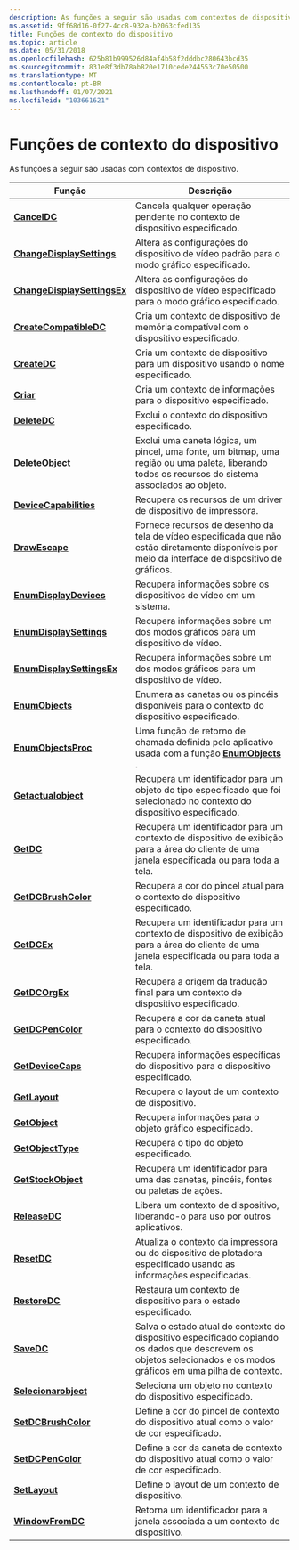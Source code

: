 ```yaml
---
description: As funções a seguir são usadas com contextos de dispositivo.
ms.assetid: 9ff68d16-0f27-4cc8-932a-b2063cfed135
title: Funções de contexto do dispositivo
ms.topic: article
ms.date: 05/31/2018
ms.openlocfilehash: 625b81b999526d84af4b58f2dddbc280643bcd35
ms.sourcegitcommit: 831e8f3db78ab820e1710cede244553c70e50500
ms.translationtype: MT
ms.contentlocale: pt-BR
ms.lasthandoff: 01/07/2021
ms.locfileid: "103661621"
---
```

# <a name="device-context-functions"></a>Funções de contexto do dispositivo

As funções a seguir são usadas com contextos de dispositivo.



| Função                                                   | Descrição                                                                                                                               |
|------------------------------------------------------------|-------------------------------------------------------------------------------------------------------------------------------------------|
| [**CancelDC**](/windows/desktop/api/Wingdi/nf-wingdi-canceldc)                               | Cancela qualquer operação pendente no contexto de dispositivo especificado.                                                                            |
| [**ChangeDisplaySettings**](/windows/desktop/api/Winuser/nf-winuser-changedisplaysettingsa)     | Altera as configurações do dispositivo de vídeo padrão para o modo gráfico especificado.                                                        |
| [**ChangeDisplaySettingsEx**](/windows/desktop/api/Winuser/nf-winuser-changedisplaysettingsexa) | Altera as configurações do dispositivo de vídeo especificado para o modo gráfico especificado.                                                      |
| [**CreateCompatibleDC**](/windows/desktop/api/Wingdi/nf-wingdi-createcompatibledc)           | Cria um contexto de dispositivo de memória compatível com o dispositivo especificado.                                                                     |
| [**CreateDC**](/windows/desktop/api/Wingdi/nf-wingdi-createdca)                               | Cria um contexto de dispositivo para um dispositivo usando o nome especificado.                                                                           |
| [**Criar**](/windows/desktop/api/Wingdi/nf-wingdi-createica)                               | Cria um contexto de informações para o dispositivo especificado.                                                                                  |
| [**DeleteDC**](/windows/desktop/api/Wingdi/nf-wingdi-deletedc)                               | Exclui o contexto do dispositivo especificado.                                                                                                     |
| [**DeleteObject**](/windows/desktop/api/Wingdi/nf-wingdi-deleteobject)                       | Exclui uma caneta lógica, um pincel, uma fonte, um bitmap, uma região ou uma paleta, liberando todos os recursos do sistema associados ao objeto.                  |
| [**DeviceCapabilities**](/windows/win32/api/wingdi/nf-wingdi-devicecapabilitiesa)           | Recupera os recursos de um driver de dispositivo de impressora.                                                                                    |
| [**DrawEscape**](/windows/desktop/api/Wingdi/nf-wingdi-drawescape)                           | Fornece recursos de desenho da tela de vídeo especificada que não estão diretamente disponíveis por meio da interface de dispositivo de gráficos.       |
| [**EnumDisplayDevices**](/windows/desktop/api/Winuser/nf-winuser-enumdisplaydevicesa)           | Recupera informações sobre os dispositivos de vídeo em um sistema.                                                                              |
| [**EnumDisplaySettings**](/windows/desktop/api/Winuser/nf-winuser-enumdisplaysettingsa)         | Recupera informações sobre um dos modos gráficos para um dispositivo de vídeo.                                                               |
| [**EnumDisplaySettingsEx**](/windows/desktop/api/Winuser/nf-winuser-enumdisplaysettingsexa)     | Recupera informações sobre um dos modos gráficos para um dispositivo de vídeo.                                                               |
| [**EnumObjects**](/windows/desktop/api/Wingdi/nf-wingdi-enumobjects)                         | Enumera as canetas ou os pincéis disponíveis para o contexto do dispositivo especificado.                                                                |
| [**EnumObjectsProc**](/windows/win32/api/wingdi/nc-wingdi-gobjenumproc)                 | Uma função de retorno de chamada definida pelo aplicativo usada com a função [**EnumObjects**](/windows/desktop/api/Wingdi/nf-wingdi-enumobjects) .                                       |
| [**Getactualobject**](/windows/desktop/api/Wingdi/nf-wingdi-getcurrentobject)               | Recupera um identificador para um objeto do tipo especificado que foi selecionado no contexto do dispositivo especificado.                           |
| [**GetDC**](/windows/desktop/api/Winuser/nf-winuser-getdc)                                     | Recupera um identificador para um contexto de dispositivo de exibição para a área do cliente de uma janela especificada ou para toda a tela.                        |
| [**GetDCBrushColor**](/windows/desktop/api/WinGdi/nf-wingdi-getdcbrushcolor)                 | Recupera a cor do pincel atual para o contexto do dispositivo especificado.                                                                       |
| [**GetDCEx**](/windows/desktop/api/Winuser/nf-winuser-getdcex)                                 | Recupera um identificador para um contexto de dispositivo de exibição para a área do cliente de uma janela especificada ou para toda a tela.                        |
| [**GetDCOrgEx**](/windows/desktop/api/Wingdi/nf-wingdi-getdcorgex)                           | Recupera a origem da tradução final para um contexto de dispositivo especificado.                                                                    |
| [**GetDCPenColor**](/windows/desktop/api/WinGdi/nf-wingdi-getdcpencolor)                     | Recupera a cor da caneta atual para o contexto do dispositivo especificado.                                                                         |
| [**GetDeviceCaps**](/windows/desktop/api/Wingdi/nf-wingdi-getdevicecaps)                     | Recupera informações específicas do dispositivo para o dispositivo especificado.                                                                           |
| [**GetLayout**](/windows/desktop/api/Wingdi/nf-wingdi-getlayout)                             | Recupera o layout de um contexto de dispositivo.                                                                                                 |
| [**GetObject**](/windows/desktop/api/Wingdi/nf-wingdi-getobject)                             | Recupera informações para o objeto gráfico especificado.                                                                                  |
| [**GetObjectType**](/windows/desktop/api/Wingdi/nf-wingdi-getobjecttype)                     | Recupera o tipo do objeto especificado.                                                                                               |
| [**GetStockObject**](/windows/desktop/api/Wingdi/nf-wingdi-getstockobject)                   | Recupera um identificador para uma das canetas, pincéis, fontes ou paletas de ações.                                                                 |
| [**ReleaseDC**](/windows/desktop/api/Winuser/nf-winuser-releasedc)                             | Libera um contexto de dispositivo, liberando-o para uso por outros aplicativos.                                                                      |
| [**ResetDC**](/windows/desktop/api/Wingdi/nf-wingdi-resetdca)                                 | Atualiza o contexto da impressora ou do dispositivo de plotadora especificado usando as informações especificadas.                                                  |
| [**RestoreDC**](/windows/desktop/api/Wingdi/nf-wingdi-restoredc)                             | Restaura um contexto de dispositivo para o estado especificado.                                                                                         |
| [**SaveDC**](/windows/desktop/api/Wingdi/nf-wingdi-savedc)                                   | Salva o estado atual do contexto do dispositivo especificado copiando os dados que descrevem os objetos selecionados e os modos gráficos em uma pilha de contexto. |
| [**Selecionarobject**](/windows/desktop/api/Wingdi/nf-wingdi-selectobject)                       | Seleciona um objeto no contexto do dispositivo especificado.                                                                                      |
| [**SetDCBrushColor**](/windows/desktop/api/Wingdi/nf-wingdi-setdcbrushcolor)                 | Define a cor do pincel de contexto do dispositivo atual como o valor de cor especificado.                                                                 |
| [**SetDCPenColor**](/windows/desktop/api/Wingdi/nf-wingdi-setdcpencolor)                     | Define a cor da caneta de contexto do dispositivo atual como o valor de cor especificado.                                                                   |
| [**SetLayout**](/windows/desktop/api/Wingdi/nf-wingdi-setlayout)                             | Define o layout de um contexto de dispositivo.                                                                                                     |
| [**WindowFromDC**](/windows/desktop/api/Winuser/nf-winuser-windowfromdc)                       | Retorna um identificador para a janela associada a um contexto de dispositivo.                                                                          |



 

 

 
